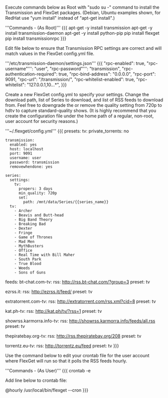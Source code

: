 Execute commands below as Root with "sudo su -" command to install the Transmission and FlexGet packages.  (Debian, Ubuntu examples shown, for RedHat use "yum install" instead of "apt-get install".)

'''Commands - (As Root)'''
{{{
apt-get -y install transmission
apt-get -y install transmission-daemon
apt-get -y install python-pip
pip install flexget
pip install transmissionrpc
}}}


Edit file below to ensure that Transmission RPC settings are correct and will match values in the FlexGet config.yml file.

'''/etc/transmission-daemon/settings.json'''
{{{
    "rpc-enabled": true,
    "rpc-username"''': "user",
    "rpc-password"''': "transmission",
    "rpc-authentication-required": true,
    "rpc-bind-address": "0.0.0.0",
    "rpc-port": 9091,
    "rpc-url": "/transmission/",
    "rpc-whitelist-enabled": true,
    "rpc-whitelist": "127.0.0.1,10.*.*.*",
}}}

Create a new FlexGet config.yml to specify your settings.  Change the download path, list of Series to download, and list of RSS feeds to download from.  Feel free to downgrade the or remove the quality setting from 720p to hdtv to capture standard-quality shows.  (It is highly recommend that you create the configuration file under the home path of a regular, non-root, user account for security reasons.)

'''~/.flexget/config.yml'''
{{{
presets:
  tv:
    private_torrents: no

    transmission:
      enabled: yes
      host: localhost
      port: 9091
      username: user
      password: transmission
      removewhendone: yes

    series:
      settings:
        tv:
          propers: 3 days
          min_quality: 720p
          set:
            path: /mnt/data/Series/{{series_name}}
      tv:
        - Archer
        - Beavis and Butt-head
        - Big Band Theory
        - Breaking Bad
        - Dexter
        - Fringe
        - Game of Thrones
        - Mad Men
        - MythBusters
        - Office
        - Real Time with Bill Maher
        - South Park
        - True Blood
        - Weeds
        - Sons of Guns

feeds:
  bt-chat.com-tv:
    rss: http://rss.bt-chat.com/?group=3
    preset: tv

  ezrss.it:
    rss: http://ezrss.it/feed/
    preset: tv

  extratorrent.com-tv:
    rss: http://extratorrent.com/rss.xml?cid=8
    preset: tv

  kat.ph-tv:
    rss: http://kat.ph/tv/?rss=1
    preset: tv

  showrss.karmorra.info-tv:
    rss: http://showrss.karmorra.info/feeds/all.rss
    preset: tv

  thepiratebay.org-tv:
    rss: http://rss.thepiratebay.org/208
    preset: tv

  torrentz.eu-tv:
    rss: http://torrentz.eu/feed
    preset: tv
}}}

Use the command below to edit your crontab file for the user account where FlexGet will run so that it polls the RSS feeds hourly.

'''Commands - (As User)'''
{{{
crontab -e

Add line below to crontab file:

@hourly /usr/local/bin/flexget --cron
}}}
